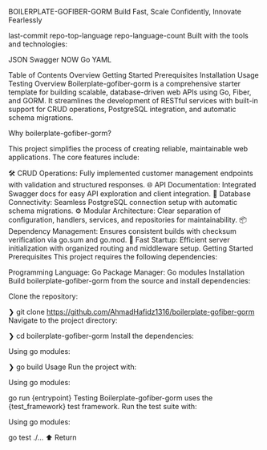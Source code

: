 BOILERPLATE-GOFIBER-GORM
Build Fast, Scale Confidently, Innovate Fearlessly

last-commit repo-top-language repo-language-count
Built with the tools and technologies:

JSON Swagger NOW Go YAML

Table of Contents
Overview
Getting Started
Prerequisites
Installation
Usage
Testing
Overview
Boilerplate-gofiber-gorm is a comprehensive starter template for building scalable, database-driven web APIs using Go, Fiber, and GORM. It streamlines the development of RESTful services with built-in support for CRUD operations, PostgreSQL integration, and automatic schema migrations.

Why boilerplate-gofiber-gorm?

This project simplifies the process of creating reliable, maintainable web applications. The core features include:

🛠️ CRUD Operations: Fully implemented customer management endpoints with validation and structured responses.
🌐 API Documentation: Integrated Swagger docs for easy API exploration and client integration.
🔌 Database Connectivity: Seamless PostgreSQL connection setup with automatic schema migrations.
⚙️ Modular Architecture: Clear separation of configuration, handlers, services, and repositories for maintainability.
📦 Dependency Management: Ensures consistent builds with checksum verification via go.sum and go.mod.
🚀 Fast Startup: Efficient server initialization with organized routing and middleware setup.
Getting Started
Prerequisites
This project requires the following dependencies:

Programming Language: Go
Package Manager: Go modules
Installation
Build boilerplate-gofiber-gorm from the source and install dependencies:

Clone the repository:

❯ git clone https://github.com/AhmadHafidz1316/boilerplate-gofiber-gorm
Navigate to the project directory:

❯ cd boilerplate-gofiber-gorm
Install the dependencies:

Using go modules:

❯ go build
Usage
Run the project with:

Using go modules:

go run {entrypoint}
Testing
Boilerplate-gofiber-gorm uses the {test_framework} test framework. Run the test suite with:

Using go modules:

go test ./...
⬆ Return
